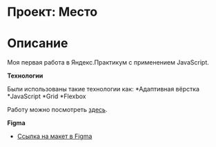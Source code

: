 # Проект: Место

# Описание

Моя первая работа в Яндекс.Практикум с применением JavaScript.

**Технологии**

Были использованы такие технологии как:
*Адаптивная вёрстка
*JavaScript
*Grid
*Flexbox

Работу можно посмотреть [здесь](https://batedmoo.github.io/mesto/).

**Figma**

- [Ссылка на макет в Figma](https://www.figma.com/file/2cn9N9jSkmxD84oJik7xL7/JavaScript.-Sprint-4?node-id=0%3A1)
